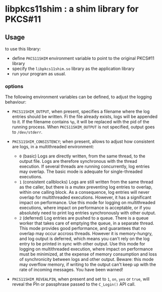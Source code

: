 # libpkcs11shim : a shim library for PKCS#11

## Usage

to use this library:
- define `PKCS11SHIM` environment variable to point to the original PKCS#11 library
- specify the `libpkcs11shim.so` library as the application library
- run your program as usual.

### options
The following environment variables can be defined, to adjust the logging behaviour:

 - `PKCS11SHIM_OUTPUT`, when present, specifies a filename where the log entries should be written. Fi the file already exists, logs will be appended to it. If the filename contains `%p`, it will be replaced with the pid of the running process. When `PKCS11SHIM_OUTPUT` is not specified, output goes to `/dev/stderr`.
 - `PKCS11SHIM_CONSISTENCY`; when present, allows to adjust how consistent are logs, in a multithreaded environment:

   - `0` (basic)
	 Logs are directly written, from the same thread, to the output file. Logs are therefore synchronous with the thread execution. If several threads are running concurrently, log entries may overlap. The basic mode is adequate for single-threaded executions.
   - `1` (consistent callblocks)
	 Logs are still written from the same thread as the caller, but there is a mutex preventing log entries to overlap, within one calling block. As a consequence, log entries will never overlap for multithreaded executions. However, it has a significant impact on performance. Use this mode for logging on multithreaded executions, where impact on performance is acceptable, or if you absolutely need to print log entries synchronously with other output.
   - `2` (deferred)
	 Log entries are pushed to a queue. There is a queue worker that takes care of emptying the queue, in a separate thread. This mode provides good performance, and guarantees that no overlap may occur accross threads. However it is memory-hungry, and log output is deferred, which means you can't rely on the log entry to be printed in sync with other output. Use this mode for logging on multithreaded execution, where impact on performance must be minimized, at the expense of memory consumption and loss of synchronicity between logs and other output.
	 Beware: this mode may overflow memory, if writing to the output can't keep up with the rate of incoming messages. You have been warned!

- `PKCS11SHIM_REVEALPIN`, when present and set to `1`, `on`, `yes` or `true`, will reveal the PIn or passphrase passed to the `C_Login()` API call.
